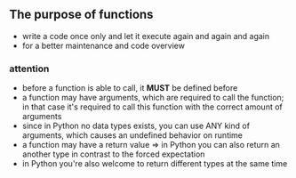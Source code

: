 ##	The purpose of functions

-	write a code once only and let it execute again and again and again
-	for a better maintenance and code overview

###	attention

-	before a function is able to call, it __MUST__ be defined before
-	a function may have arguments, which are required to call the function; in that case it's required to call this function with the correct amount of arguments
-	since in Python no data types exists, you can use ANY kind of arguments, which causes an undefined behavior on runtime
-	a function may have a return value => in Python you can also return an another type in contrast to the forced expectation
-	in Python you're also welcome to return different types at the same time